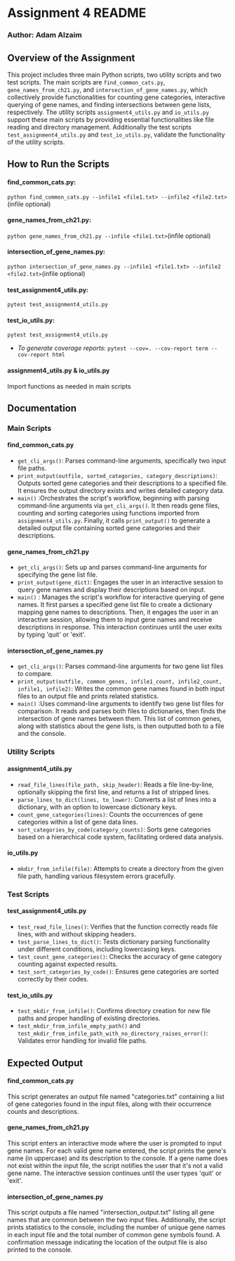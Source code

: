 # Assignment 4 README
### Author: Adam Alzaim

## Overview of the Assignment
This project includes three main Python scripts, two utility scripts and two test scripts. The main scripts are `find_common_cats.py`, `gene_names_from_ch21.py`, and `intersection_of_gene_names.py`, which collectively provide functionalities for counting gene categories, interactive querying of gene names, and finding intersections between gene lists, respectively. The utility scripts `assignment4_utils.py` and `io_utils.py` support these main scripts by providing essential functionalities like file reading and directory management. Additionally the test scripts `test_assignment4_utils.py` and `test_io_utils.py`, validate the functionality of the utility scripts.

## How to Run the Scripts
#### find_common_cats.py:
`python find_common_cats.py --infile1 <file1.txt> --infile2 <file2.txt>` (infile optional)

#### gene_names_from_ch21.py:
`python gene_names_from_ch21.py --infile <file1.txt>`(infile optional)

#### intersection_of_gene_names.py:
`python intersection_of_gene_names.py --infile1 <file1.txt> --infile2 <file2.txt>`(infile optional)

#### test_assignment4_utils.py:
`pytest test_assignment4_utils.py`

#### test_io_utils.py:
`pytest test_assignment4_utils.py`

- *To generate coverage reports*:
`
pytest --cov=. --cov-report term --cov-report html
`
#### assignment4_utils.py & io_utils.py
Import functions as needed in main scripts 

## Documentation

### Main Scripts
#### find_common_cats.py
- `get_cli_args()`: Parses command-line arguments, specifically two input file paths.
- `print_output(outfile, sorted_categories, category_descriptions)`: Outputs sorted gene categories and their descriptions to a specified file. It ensures the output directory exists and writes detailed category data.
- `main()` :Orchestrates the script's workflow, beginning with parsing command-line arguments via `get_cli_args()`. It then reads gene files, counting and sorting categories using functions imported from `assignment4_utils.py`. Finally, it calls `print_output()` to generate a detailed output file containing sorted gene categories and their descriptions.

#### gene_names_from_ch21.py
- `get_cli_args()`: Sets up and parses command-line arguments for specifying the gene list file.
- `print_output(gene_dict)`: Engages the user in an interactive session to query gene names and display their descriptions based on input.
- `main()` : Manages the script's workflow for interactive querying of gene names. It first parses a specified gene list file to create a dictionary mapping gene names to descriptions. Then, it engages the user in an interactive session, allowing them to input gene names and receive descriptions in response. This interaction continues until the user exits by typing 'quit' or 'exit'.

#### intersection_of_gene_names.py
- `get_cli_args()`: Parses command-line arguments for two gene list files to compare.
- `print_output(outfile, common_genes, infile1_count, infile2_count, infile1, infile2)`: Writes the common gene names found in both input files to an output file and prints related statistics.
- `main()` :Uses command-line arguments to identify two gene list files for comparison. It reads and parses both files to dictionaries, then finds the intersection of gene names between them. This list of common genes, along with statistics about the gene lists, is then outputted both to a file and the console.

### Utility Scripts
#### assignment4_utils.py
- `read_file_lines(file_path, skip_header)`: Reads a file line-by-line, optionally skipping the first line, and returns a list of stripped lines.
- `parse_lines_to_dict(lines, to_lower)`: Converts a list of lines into a dictionary, with an option to lowercase dictionary keys.
- `count_gene_categories(lines)`: Counts the occurrences of gene categories within a list of gene data lines.
- `sort_categories_by_code(category_counts)`: Sorts gene categories based on a hierarchical code system, facilitating ordered data analysis.

#### io_utils.py
- `mkdir_from_infile(file)`: Attempts to create a directory from the given file path, handling various filesystem errors gracefully.

### Test Scripts
#### test_assignment4_utils.py
- `test_read_file_lines()`: Verifies that the function correctly reads file lines, with and without skipping headers.
- `test_parse_lines_to_dict()`: Tests dictionary parsing functionality under different conditions, including lowercasing keys.
- `test_count_gene_categories()`: Checks the accuracy of gene category counting against expected results.
- `test_sort_categories_by_code()`: Ensures gene categories are sorted correctly by their codes.

#### test_io_utils.py
- `test_mkdir_from_infile()`: Confirms directory creation for new file paths and proper handling of existing directories.
- `test_mkdir_from_infile_empty_path()` and `test_mkdir_from_infile_path_with_no_directory_raises_error()`: Validates error handling for invalid file paths.

## Expected Output

#### find_common_cats.py
This script generates an output file named "categories.txt" containing a list of gene categories found in the input files, along with their occurrence counts and descriptions. 

#### gene_names_from_ch21.py
This script enters an interactive mode where the user is prompted to input gene names. For each valid gene name entered, the script prints the gene's name (in uppercase) and its description to the console. If a gene name does not exist within the input file, the script notifies the user that it's not a valid gene name. The interactive session continues until the user types 'quit' or 'exit'.

#### intersection_of_gene_names.py
This script outputs a file named "intersection_output.txt" listing all gene names that are common between the two input files. Additionally, the script prints statistics to the console, including the number of unique gene names in each input file and the total number of common gene symbols found. A confirmation message indicating the location of the output file is also printed to the console.

